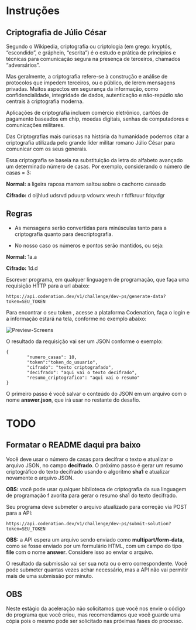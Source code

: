 # Instruções

## Criptografia de Júlio César

Segundo o Wikipedia, criptografia ou criptologia (em grego: kryptós, “escondido”, e gráphein, “escrita”)
é o estudo e prática de princípios e técnicas para comunicação segura na presença de terceiros,
chamados “adversários”.

Mas geralmente, a criptografia refere-se à construção e análise de protocolos que impedem
terceiros, ou o público, de lerem mensagens privadas. Muitos aspectos em segurança da informação,
como confidencialidade, integridade de dados, autenticação e não-repúdio são centrais à criptografia moderna.

Aplicações de criptografia incluem comércio eletrônico, cartões de pagamento baseados em chip,
moedas digitais, senhas de computadores e comunicações militares.

Das Criptografias mais curiosas na história da humanidade podemos citar a criptografia
utilizada pelo grande líder militar romano Júlio César para comunicar com os seus generais.

Essa criptografia se baseia na substituição da letra do alfabeto avançado um determinado número de casas.
Por exemplo, considerando o número de casas = 3:

**Normal:** a ligeira raposa marrom saltou sobre o cachorro cansado

**Cifrado:** d oljhlud udsrvd pduurp vdowrx vreuh r fdfkruur fdqvdgr

## Regras

- As mensagens serão convertidas para minúsculas tanto para a criptografia quanto para descriptografia.

- No nosso caso os números e pontos serão mantidos, ou seja:

**Normal:** 1a.a

**Cifrado:** 1d.d

Escrever programa, em qualquer linguagem de programação, que faça uma requisição HTTP
para a url abaixo:

```
https://api.codenation.dev/v1/challenge/dev-ps/generate-data?token=SEU_TOKEN
```

Para encontrar o seu token , acesse a plataforma Codenation, faça o login e a informação
estará na tela, conforme no exemplo abaixo:

![Preview-Screens](https://github.com/dnprocks/codenation-challenge/assets/token.png)

O resultado da requisição vai ser um JSON conforme o exemplo:

```
{
		"numero_casas": 10,
		"token":"token_do_usuario",
		"cifrado": "texto criptografado",
		"decifrado": "aqui vai o texto decifrado",
		"resumo_criptografico": "aqui vai o resumo"
}
```

O primeiro passo é você salvar o conteúdo do JSON em um arquivo com o nome **answer.json**,
que irá usar no restante do desafio.

# TODO

## Formatar o README daqui pra baixo

Você deve usar o número de casas para decifrar o texto e atualizar o arquivo JSON,
no campo **decifrado**. O próximo passo é gerar um resumo criptográfico do texto decifrado
usando o algoritmo **sha1** e atualizar novamente o arquivo JSON.

**OBS:**
você pode usar qualquer biblioteca de criptografia da sua linguagem de programação f
avorita para gerar o resumo sha1 do texto decifrado.

Seu programa deve submeter o arquivo atualizado para correção via POST para a API:

```
https://api.codenation.dev/v1/challenge/dev-ps/submit-solution?token=SEU_TOKEN
```

**OBS:**
a API espera um arquivo sendo enviado como **multipart/form-data**, como se fosse
enviado por um formulário HTML, com um campo do tipo **file** com o nome **answer**.
Considere isso ao enviar o arquivo.

O resultado da submissão vai ser sua nota ou o erro correspondente. Você pode submeter
quantas vezes achar necessário, mas a API não vai permitir mais de uma submissão por minuto.

## OBS

Neste estágio da aceleração não solicitamos que você nos envie o código do programa que
você criou, mas recomendamos que você guarde uma cópia pois o mesmo pode ser solicitado
nas próximas fases do processo.
